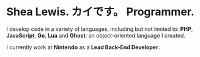 <h1 class="text-2xl sm:text-3xl md:text-4xl font-extrabold leading-none tracking-tight">
    <span class="block">Shea Lewis.</span>
    <span class="block">カイです。</span>
    <span class="block mt-6">Programmer.</span>
</h1>

<div class="prose dark:prose-light lg:prose-lg mt-12">
<p>I develop code in a variety of languages, including but not limited to: <b>PHP</b>, <b>JavaScript</b>, <b>Go</b>, <b>Lua</b> and <b>Ghost</b>; an object-oriented language I created.</p>

<p>I currently work at <b class="text-red-500">Nintendo</b> as a <b>Lead Back-End Developer</b>.</p>
</div>
